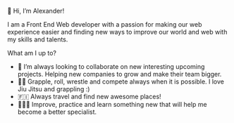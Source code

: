 👋 Hi, I’m Alexander!

I am a Front End Web developer with a passion for making our web experience easier and finding new ways to improve our world and web with my skills and talents.

What am I up to?

- 💞️ I’m always looking to collaborate on new interesting upcoming projects. Helping new companies to grow and make their team bigger. 
- 🤼‍♂️ Grapple, roll, wrestle and compete always when it is possible. I love Jiu Jitsu and grappling :)
- 🇫🇮 Always travel and find new awesome places!
- 🧑🏽‍💻 Improve, practice and learn something new that will help me become a better specialist.

